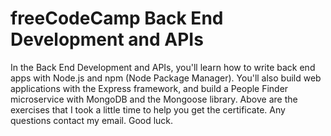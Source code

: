 # freeCodeCamp Back End Development and APIs
In the Back End Development and APIs, you'll learn how to write back end apps with Node.js and npm (Node Package Manager). You'll also build web applications with the Express framework, and build a People Finder microservice with MongoDB and the Mongoose library.
Above are the exercises that I took a little time to help you get the certificate.
Any questions contact my email.
Good luck.
